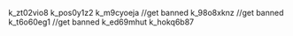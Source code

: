 k_zt02vio8
k_pos0y1z2
k_m9cyoeja //get banned
k_98o8xknz //get banned
k_t6o60eg1 //get banned
k_ed69mhut
k_hokq6b87